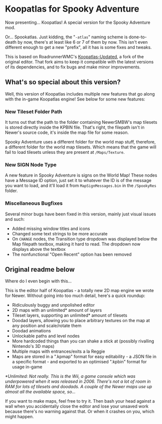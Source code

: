 # Koopatlas for Spooky Adventure

Now presenting... Koopatlas! A special version for the Spooky Adventure mod.

Or... Spookatlas. Just kidding, the "`-atlas`" naming scheme is done-to-death by now, there's at least like 6 or 7 of them by now. This isn't even different enough to get a new "prefix", all it has is some fixes and tweaks.

This is based on RoadrunnerWMC's [Koopatlas-Updated][kp-upd], a fork of the original editor. That fork aims to keep it compatible with the latest versions of its dependencies, and to fix bugs and make minor improvements.

## What's so special about this version?

Well, this version of Koopatlas includes multiple new features that go along with the in-game Koopatlas engine! See below for some new features:

### New Tileset Folder Path
It turns out that the path to the folder containing NewerSMBW's map tilesets is stored directly inside the KPBIN file. That's right, the filepath isn't in Newer's source code, it's inside the map file for some reason.

Spooky Adventure uses a different folder for the world map stuff, therefore, a different folder for the world map tilesets. Which means that the game will fail to load tilesets unless they are present at `/Maps/Texture`.

### New SIGN Node Type
A new feature in Spooky Adventure is signs on the World Map! These nodes have a Message ID option, just set it to whatever the ID is of the message you want to load, and it'll load it from `MapSignMessages.bin` in the `/SpookyRes` folder.

### Miscellaneous Bugfixes
Several minor bugs have been fixed in this version, mainly just visual issues and such:
- Added missing window titles and icons
- Changed some text strings to be more accurate
- On `CHANGE` nodes, the Transition type dropdown was displayed below the Map filepath textbox, making it hard to read. The dropdown now displays above the textbox
- The nonfunctional "Open Recent" option has been removed

## Original readme below

Where do I even begin with this...

This is the editor half of Koopatlas - a totally new 2D map engine we wrote
for Newer. Without going into too much detail, here's a quick roundup:

- Ridiculously buggy and unpolished editor
- 2D maps with an unlimited* amount of layers
- Tileset layers, supporting an unlimited* amount of tilesets
- Doodad layers, allowing you to place arbitrary textures on the map at any
  position and scale/rotate them
- Doodad animations
- Unlockable paths and level nodes
- More hardcoded things than you can shake a stick at (possibly rivalling
  Nintendo's 3D maps)
- Multiple maps with entrances/exits a la Reggie
- Maps are stored in a ".kpmap" format for easy editability - a JSON file in a
  specific format - and exported to an optimised ".kpbin" format for usage
  in-game

*\*Unlimited: Not really. This is the Wii, a game console which was
underpowered when it was released in 2006. There's not a lot of room in RAM
for lots of tilesets and doodads. A couple of the Newer maps use up almost all
the available space, so...*

If you want to make maps, feel free to try it. Then bash your head against a
wall when you accidentally close the editor and lose your unsaved work because
there's no warning against that. Or when it crashes on you, which might happen.

[kp-upd]: https://github.com/RoadrunnerWMC/Koopatlas-Updated
